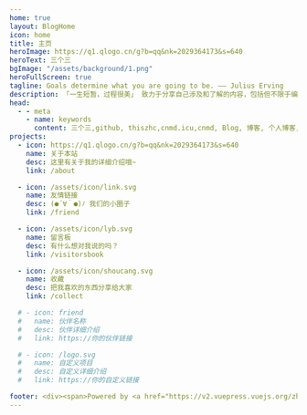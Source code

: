 ```yaml
---
home: true
layout: BlogHome
icon: home
title: 主页
heroImage: https://q1.qlogo.cn/g?b=qq&nk=2029364173&s=640
heroText: 三个三
bgImage: "/assets/background/1.png"
heroFullScreen: true
tagline: Goals determine what you are going to be. —— Julius Erving
description: 「一生短暂，过程很美」 致力于分享自己涉及和了解的内容，包括但不限于编程语言、AI体验、世界探索者、极客知识| Exploration & geek enthusiast，Full-stack Front-end Engineer，UX Designer | 与你一起发现更大的世界。
head:
  - - meta
    - name: keywords
      content: 三个三,github, thiszhc,cnmd.icu,cnmd, Blog, 博客, 个人博客, 极客, zhc644322, 开发文档，前端开发，全栈开发，AI体验，世界探索者，极客知识，笔记，学习，分享，技术，编程语言，设计，用户体验，前端工程师，全栈工程师，UX设计师，与你一起发现更大的世界
projects:
  - icon: https://q1.qlogo.cn/g?b=qq&nk=2029364173&s=640
    name: 关于本站
    desc: 这里有关于我的详细介绍哦~
    link: /about

  - icon: /assets/icon/link.svg
    name: 友情链接
    desc: (●´∀｀●)ﾉ 我们的小圈子
    link: /friend

  - icon: /assets/icon/lyb.svg
    name: 留言板
    desc: 有什么想对我说的吗？
    link: /visitorsbook

  - icon: /assets/icon/shoucang.svg
    name: 收藏
    desc: 把我喜欢的东西分享给大家
    link: /collect

  # - icon: friend
  #   name: 伙伴名称
  #   desc: 伙伴详细介绍
  #   link: https://你的伙伴链接

  # - icon: /logo.svg
  #   name: 自定义项目
  #   desc: 自定义详细介绍
  #   link: https://你的自定义链接

footer: <div><span>Powered by <a href="https://v2.vuepress.vuejs.org/zh/" target="_blank">VuePress</a></span>|<span>Theme by <a href="https://theme-hope.vuejs.press/zh/" target="_blank">Hope</a></span></div>
---
```

